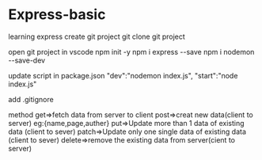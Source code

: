 # Express-basic
learning express
create git project
git clone git project

open git project in vscode
npm init -y
npm i express --save
npm i nodemon --save-dev

update script in package.json
"dev":"nodemon index.js",
"start":"node index.js"

add .gitignore

method
get=>fetch data from server to client
post=>creat new data(client to server) eg:{name,page,auther}
put=>Update more than 1 data of  existing data (client to sever)
patch=>Update only one   single data of  existing data (client to sever)
delete=>remove the existing data from server(cient to server)